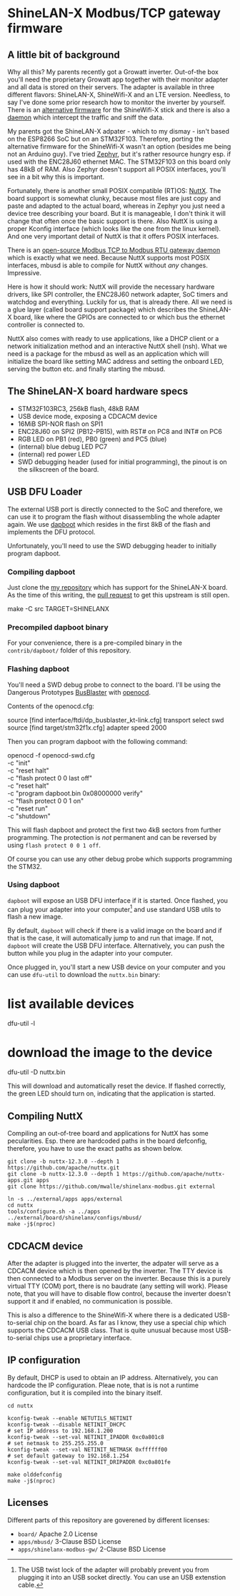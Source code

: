 # ShineLAN-X Modbus/TCP gateway firmware

## A little bit of background

Why all this? My parents recently got a Growatt inverter. Out-of-the box
you'll need the proprietary Growatt app together with their monitor adapter
and all data is stored on their servers. The adapter is available in three
different flavors: ShineLAN-X, ShineWifi-X and an LTE version. Needless, to
say I've done some prior research how to monitor the inverter by yourself.
There is an [alternative
firmware](https://github.com/OpenInverterGateway/OpenInverterGateway) for
the ShineWifi-X stick and there is also
a [daemon](https://github.com/johanmeijer/grott) which intercept the
traffic and sniff the data.

My parents got the ShineLAN-X adpater - which to my dismay - isn't based on
the ESP8266 SoC but on an STM32F103. Therefore, porting the alternative
firmware for the ShineWifi-X wasn't an option (besides me being not an
Arduino guy). I've tried
[Zephyr](https://github.com/zephyrproject-rtos/zephyr), but it's rather
resource hungry esp. if used with the ENC28J60 ethernet MAC. The STM32F103
on this board only has 48kB of RAM. Also Zephyr doesn't support all POSIX
interfaces, you'll see in a bit why this is important.

Fortunately, there is another small POSIX compatible (RT)OS:
[NuttX](https://github.com/apache/nuttx). The board support is somewhat
clunky, because most files are just copy and paste and adapted to the
actual board, whereas in Zephyr you just need a device tree describing your
board. But it is manageable, I don't think it will change that often once
the basic support is there. Also NuttX is using a proper Kconfig interface
(which looks like the one from the linux kernel). And one very important
detail of NuttX is that it offers POSIX interfaces.

There is an [open-source Modbus TCP to Modbus RTU gateway
daemon](https://github.com/3cky/mbusd) which is exactly what we need.
Because NuttX supports most POSIX interfaces, mbusd is able to compile for
NuttX without *any* changes. Impressive.

Here is how it should work: NuttX will provide the necessary hardware
drivers, like SPI controller, the ENC28J60 network adapter, SoC timers and
watchdog and everything. Luckily for us, that is already there. All we need
is a glue layer (called board support package) which describes the
ShineLAN-X board, like where the GPIOs are connected to or which bus the
ethernet controller is connected to.

NuttX also comes with ready to use applications, like a DHCP client or a
network initialization method and an interactive NuttX shell (nsh). What we
need is a package for the mbusd as well as an application which will
initialize the board like setting MAC address and setting the onboard LED,
serving the button etc. and finally starting the mbusd.

## The ShineLAN-X board hardware specs

* STM32F103RC3, 256kB flash, 48kB RAM
* USB device mode, exposing a CDCACM device
* 16MiB SPI-NOR flash on SPI1
* ENC28J60 on SPI2 (PB12-PB15), with RST# on PC8 and INT# on PC6
* RGB LED on PB1 (red), PB0 (green) and PC5 (blue)
* (internal) blue debug LED PC7
* (internal) red power LED
* SWD debugging header (used for initial programming), the pinout is on
  the silkscreen of the board.

## USB DFU Loader

The external USB port is directly connected to the SoC and therefore, we
can use it to program the flash without disassembling the whole adapter
again. We use [dapboot](https://github.com/devanlai/dapboot) which resides
in the first 8kB of the flash and implements the DFU protocol.

Unfortunately, you'll need to use the SWD debugging header to initially
program dapboot.

### Compiling dapboot

Just clone the [my repository](https://github.com/mwalle/dapboot/) which
has support for the ShineLAN-X board. As the time of this writing, the
[pull request](https://github.com/devanlai/dapboot/pull/56) to get this
upstream is still open.

  make -C src TARGET=SHINELANX

### Precompiled dapboot binary

For your convenience, there is a pre-compiled binary in the
`contrib/dapboot/` folder of this repository.

### Flashing dapboot

You'll need a SWD debug probe to connect to the board. I'll be using the
Dangerous Prototypes
[BusBlaster](http://dangerousprototypes.com/docs/Bus_Blaster) with
[openocd](https://openocd.org/).

Contents of the openocd.cfg:

  source [find interface/ftdi/dp_busblaster_kt-link.cfg]
  transport select swd
  source [find target/stm32f1x.cfg]
  adapter speed 2000

Then you can program dapboot with the following command:

  openocd -f openocd-swd.cfg \
    -c "init" \
    -c "reset halt" \
    -c "flash protect 0 0 last off" \
    -c "reset halt" \
    -c "program dapboot.bin 0x08000000 verify" \
    -c "flash protect 0 0 1 on" \
    -c "reset run" \
    -c "shutdown"

This will flash dapboot and protect the first two 4kB sectors from further
programming. The protection is *not* permanent and can be reversed by using
`flash protect 0 0 1 off`.

Of course you can use any other debug probe which supports programming the
STM32.

### Using dapboot

`dapboot` will expose an USB DFU interface if it is started. Once flashed,
you can plug your adapter into your computer[^1] and use standard USB utils
to flash a new image.

By default, `dapboot` will check if there is a valid image on the board and
if that is the case, it will automatically jump to and run that image. If
not, `dapboot` will create the USB DFU interface. Alternatively, you can push
the button while you plug in the adapter into your computer.

Once plugged in, you'll start a new USB device on your computer and you can
use `dfu-util` to download the `nuttx.bin` binary:

  # list available devices
  dfu-util -l
  # download the image to the device
  dfu-util -D nuttx.bin

This will download and automatically reset the device. If flashed
correctly, the green LED should turn on, indicating that the application is
started.

[^1]: The USB twist lock of the adapter will probably prevent you from
    plugging it into an USB socket directly. You can use an USB extenstion
    cable.

## Compiling NuttX

Compiling an out-of-tree board and applications for NuttX has some
pecularities. Esp. there are hardcoded paths in the board defconfig,
therefore, you have to use the exact paths as shown below.

```
git clone -b nuttx-12.3.0 --depth 1 https://github.com/apache/nuttx.git
git clone -b nuttx-12.3.0 --depth 1 https://github.com/apache/nuttx-apps.git apps
git clone https://github.com/mwalle/shinelanx-modbus.git external

ln -s ../external/apps apps/external
cd nuttx
tools/configure.sh -a ../apps ../external/board/shinelanx/configs/mbusd/
make -j$(nproc)
```

## CDCACM device

After the adapter is plugged into the inverter, the adpater will serve as a
CDCACM device which is then opened by the inverter. The TTY device is then
connected to a Modbus server on the inverter. Because this is a purely
virtual TTY (COM) port, there is no baudrate (any setting will work).
Please note, that you will have to disable flow control, because the
inverter doesn't support it and if enabled, no communication is possible.

This is also a difference to the ShineWifi-X where there is a dedicated
USB-to-serial chip on the board. As far as I know, they use a special chip
which supports the CDCACM USB class. That is quite unusual because most
USB-to-serial chips use a proprietary interface.

## IP configuration

By default, DHCP is used to obtain an IP address. Alternatively, you can
hardcode the IP configuration. Pleae note, that is is not a runtime
configuration, but it is compiled into the binary itself.

```
cd nuttx

kconfig-tweak --enable NETUTILS_NETINIT
kconfig-tweak --disable NETINIT_DHCPC
# set IP address to 192.168.1.200
kconfig-tweak --set-val NETINIT_IPADDR 0xc0a801c8
# set netmask to 255.255.255.0
kconfig-tweak --set-val NETINIT_NETMASK 0xffffff00
# set default gateway to 192.168.1.254
kconfig-tweak --set-val NETINIT_DRIPADDR 0xc0a801fe

make olddefconfig
make -j$(nproc)
```

## Licenses

Different parts of this repository are goverened by different licenses:

* `board/` Apache 2.0 License
* `apps/mbusd/` 3-Clause BSD License
* `apps/shinelanx-modbus-gw/` 2-Clause BSD License
